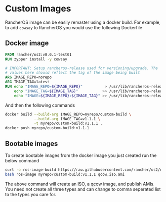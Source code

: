 # Custom Images

RancherOS image can be easily remaster using a docker build.
For example, to add `cowsay` to RancherOS you would use the
following Dockerfile

## Docker image

```Dockerfile
FROM rancher/os2:v0.0.1-test01
RUN zypper install -y cowsay

# IMPORTANT: Setup rancheros-release used for versioning/upgrade. The
# values here should reflect the tag of the image being built
ARG IMAGE_REPO=norepo
ARG IMAGE_TAG=latest
RUN echo "IMAGE_REPO=${IMAGE_REPO}"          > /usr/lib/rancheros-release && \
    echo "IMAGE_TAG=${IMAGE_TAG}"           >> /usr/lib/rancheros-release && \
    echo "IMAGE=${IMAGE_REPO}:${IMAGE_TAG}" >> /usr/lib/rancheros-release
```

And then the following commands

```bash
docker build --build-arg IMAGE_REPO=myrepo/custom-build \
             --build-arg IMAGE_TAG=v1.1.1 \
             -t myrepo/custom-build:v1.1.1 .
docker push myrepo/custom-build:v1.1.1
```

## Bootable images

To create bootable images from the docker image you just created
run the below command

```bash
curl -o ros-image-build https://raw.githubusercontent.com/rancher/os2/main/ros-image-build
bash ros-image myrepo/custom-build:v1.1.1 qcow,iso,ami
```

The above command will create an ISO, a qcow image, and publish AMIs. You need not create all
three types and can change to comma seperated list to the types you care for.